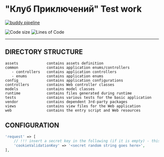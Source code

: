 # "Клуб Приключений" Test work

[![buddy pipeline](https://app.buddy.works/dead4w/club-task/pipelines/pipeline/301757/badge.svg?token=bfcd84c7fa743dec501694b1ab6f97bf4a546bc3b193573ce0ac16661765648f "buddy pipeline")](https://app.buddy.works/dead4w/club-task/pipelines/pipeline/301757)

![Code size](https://img.shields.io/github/languages/code-size/dead4w/club-task.svg)
![Lines of Code](https://tokei.rs/b1/github/dead4w/club-task?category=code)

------------------------

DIRECTORY STRUCTURE
-------------------

    assets             contains assets definition
    common             contains application enums/controllers
       - controllers   contains application controllers
       - enums         contains application enums
    config             contains application configurations
    controllers        contains Web controller classes
    models             contains model classes
    runtime            contains files generated during runtime
    tests              contains various tests for the basic application
    vendor             contains dependent 3rd-party packages
    views              contains view files for the Web application
    web                contains the entry script and Web resources

CONFIGURATION
------------

```php
'request' => [
    // !!! insert a secret key in the following (if it is empty) - this is required by cookie validation
    'cookieValidationKey' => '<secret random string goes here>',
],
```